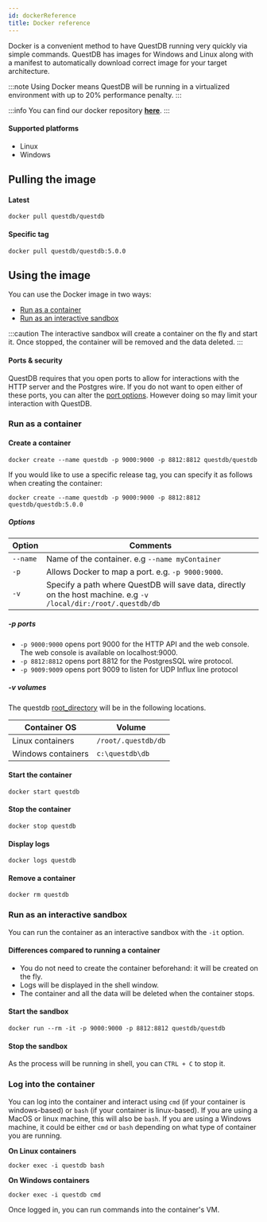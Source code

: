 ```yaml
---
id: dockerReference
title: Docker reference
---
```


Docker is a convenient method to have QuestDB running very quickly via simple
commands. QuestDB has images for Windows and Linux along with a manifest to
automatically download correct image for your target architecture.

:::note
Using Docker means QuestDB will be running in a virtualized environment
with up to 20% performance penalty.
:::

:::info
You can find our docker repository
**<a href="https://hub.docker.com/r/questdb/questdb" target="_blank">here</a>**.
:::

#### Supported platforms

- Linux
- Windows

## Pulling the image

#### Latest

```shell script
docker pull questdb/questdb
```

#### Specific tag

```shell script
docker pull questdb/questdb:5.0.0
```

## Using the image

You can use the Docker image in two ways:

- [Run as a container](#run-as-a-container)
- [Run as an interactive sandbox](#run-as-an-interactive-sandbox)

:::caution
The interactive sandbox will create a container on the fly and start
it. Once stopped, the container will be removed and the data deleted.
:::

#### Ports & security

QuestDB requires that you open ports to allow for interactions with the HTTP
server and the Postgres wire. If you do not want to open either of these ports,
you can alter the [port options](#-p-ports). However doing so may limit your
interaction with QuestDB.

### Run as a container

#### Create a container

```shell script
docker create --name questdb -p 9000:9000 -p 8812:8812 questdb/questdb
```

If you would like to use a specific release tag, you can specify it as follows
when creating the container:

```shell script
docker create --name questdb -p 9000:9000 -p 8812:8812 questdb/questdb:5.0.0
```

##### Options

| Option   | Comments                                                                                                         |
| -------- | ---------------------------------------------------------------------------------------------------------------- |
| `--name` | Name of the container. e.g `--name myContainer`                                                                  |
| `-p`     | Allows Docker to map a port. e.g. `-p 9000:9000`.                                                                |
| `-v`     | Specify a path where QuestDB will save data, directly on the host machine. e.g `-v /local/dir:/root/.questdb/db` |

##### -p ports

- `-p 9000:9000` opens port 9000 for the HTTP API and the web console. The web
  console is available on localhost:9000.
- `-p 8812:8812` opens port 8812 for the PostgresSQL wire protocol.
- `-p 9009:9009` opens port 9009 to listen for UDP Influx line protocol

##### -v volumes

The questdb [root_directory](rootDirectoryStructure.md) will be in the following
locations.

| Container OS       | Volume              |
| ------------------ | ------------------- |
| Linux containers   | `/root/.questdb/db` |
| Windows containers | `c:\questdb\db`     |

#### Start the container

```shell script
docker start questdb
```

#### Stop the container

```shell script
docker stop questdb
```

#### Display logs

```shell script
docker logs questdb
```

#### Remove a container

```shell script
docker rm questdb
```

### Run as an interactive sandbox

You can run the container as an interactive sandbox with the `-it` option.

#### Differences compared to running a container

- You do not need to create the container beforehand: it will be created on the
  fly.
- Logs will be displayed in the shell window.
- The container and all the data will be deleted when the container stops.

#### Start the sandbox

```shell script
docker run --rm -it -p 9000:9000 -p 8812:8812 questdb/questdb
```

#### Stop the sandbox

As the process will be running in shell, you can `CTRL + C` to stop it.

### Log into the container

You can log into the container and interact using `cmd` (if your container is
windows-based) or `bash` (if your container is linux-based). If you are using a
MacOS or linux machine, this will also be `bash`. If you are using a Windows
machine, it could be either `cmd` or `bash` depending on what type of container
you are running.

**On Linux containers**

```shell script
docker exec -i questdb bash
```

**On Windows containers**

```shell script
docker exec -i questdb cmd
```

Once logged in, you can run commands into the container's VM.
